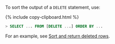 To sort the output of a `DELETE` statement, use:

{%  include copy-clipboard.html %}
~~~ sql
> SELECT ... FROM [DELETE ...] ORDER BY ...
~~~

For an example, see [Sort and return deleted rows](delete.html#sort-and-return-deleted-rows).
